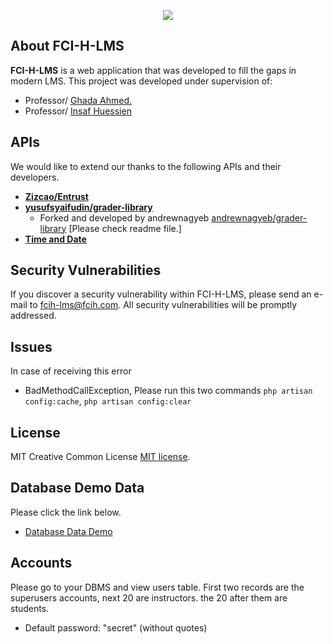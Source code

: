 <p align="center"><img src="https://laravel.com/assets/img/components/logo-laravel.svg"></p>

## About FCI-H-LMS

**FCI-H-LMS** is a web application that was developed to fill the gaps in modern LMS. This project was developed under supervision of:
- Professor/ [Ghada Ahmed.](http://www.fcih.net/ghada/resume) 
- Professor/ [Insaf Huessien](https://eg.linkedin.com/in/ensaf-hussein-7b257492) 
## APIs

We would like to extend our thanks to the following APIs and their developers.

- **[Zizcao/Entrust](https://github.com/Zizaco/entrust)**
- **[yusufsyaifudin/grader-library](https://github.com/yusufsyaifudin/grader-library)**
    - Forked and developed by andrewnagyeb [andrewnagyeb/grader-library](https://github.com/andrewnagyeb/grader-library) [Please check readme file.]
- **[Time and Date](https://www.timeanddate.com/)**

## Security Vulnerabilities

If you discover a security vulnerability within FCI-H-LMS, please send an e-mail to fcih-lms@fcih.com. All security vulnerabilities will be promptly addressed.
## Issues
In case of receiving this error
- BadMethodCallException, Please run this two commands
`php artisan config:cache`, `php artisan config:clear`
## License

MIT Creative Common License [MIT license](http://opensource.org/licenses/MIT).
## Database Demo Data
Please click the link below.
- [Database Data Demo](https://drive.google.com/open?id=0B7tstgwobtR9ZDZpQW9YMkw4SkU)

## Accounts
Please go to your DBMS and view users table. First two records are the superusers accounts, next 20 are instructors. the 20 after them are students. 
- Default password: "secret" (without quotes)   